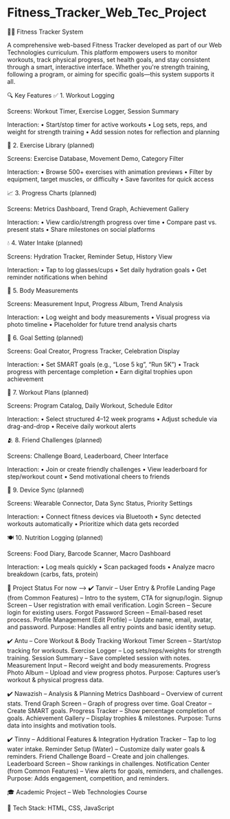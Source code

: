 # Fitness_Tracker_Web_Tec_Project
🏋️‍♀️ Fitness Tracker System

A comprehensive web-based Fitness Tracker developed as part of our Web Technologies curriculum. This platform empowers users to monitor workouts, track physical progress, set health goals, and stay consistent through a smart, interactive interface. Whether you're strength training, following a program, or aiming for specific goals—this system supports it all.

🔍 Key Features
✅ 1. Workout Logging

Screens: Workout Timer, Exercise Logger, Session Summary

Interaction:
• Start/stop timer for active workouts
• Log sets, reps, and weight for strength training
• Add session notes for reflection and planning

🧠 2. Exercise Library (planned)

Screens: Exercise Database, Movement Demo, Category Filter

Interaction:
• Browse 500+ exercises with animation previews
• Filter by equipment, target muscles, or difficulty
• Save favorites for quick access

📈 3. Progress Charts (planned)

Screens: Metrics Dashboard, Trend Graph, Achievement Gallery

Interaction:
• View cardio/strength progress over time
• Compare past vs. present stats
• Share milestones on social platforms

💧 4. Water Intake (planned)

Screens: Hydration Tracker, Reminder Setup, History View

Interaction:
• Tap to log glasses/cups
• Set daily hydration goals
• Get reminder notifications when behind

📏 5. Body Measurements

Screens: Measurement Input, Progress Album, Trend Analysis

Interaction:
• Log weight and body measurements
• Visual progress via photo timeline
• Placeholder for future trend analysis charts

🎯 6. Goal Setting (planned)

Screens: Goal Creator, Progress Tracker, Celebration Display

Interaction:
• Set SMART goals (e.g., “Lose 5 kg”, “Run 5K”)
• Track progress with percentage completion
• Earn digital trophies upon achievement

📅 7. Workout Plans (planned)

Screens: Program Catalog, Daily Workout, Schedule Editor

Interaction:
• Select structured 4–12 week programs
• Adjust schedule via drag-and-drop
• Receive daily workout alerts

🫂 8. Friend Challenges (planned)

Screens: Challenge Board, Leaderboard, Cheer Interface

Interaction:
• Join or create friendly challenges
• View leaderboard for step/workout count
• Send motivational cheers to friends

🔗 9. Device Sync (planned)

Screens: Wearable Connector, Data Sync Status, Priority Settings

Interaction:
• Connect fitness devices via Bluetooth
• Sync detected workouts automatically
• Prioritize which data gets recorded

🍽️ 10. Nutrition Logging (planned)

Screens: Food Diary, Barcode Scanner, Macro Dashboard

Interaction:
• Log meals quickly
• Scan packaged foods
• Analyze macro breakdown (carbs, fats, protein)

📁 Project Status
For now -->
✔️ Tanvir – User Entry & Profile Landing Page (from Common Features) – Intro to the system, CTA for signup/login. Signup Screen – User registration with email verification. Login Screen – Secure login for existing users. Forgot Password Screen – Email-based reset process. Profile Management (Edit Profile) – Update name, email, avatar, and password. Purpose: Handles all entry points and basic identity setup.

✔️ Antu – Core Workout & Body Tracking Workout Timer Screen – Start/stop tracking for workouts. Exercise Logger – Log sets/reps/weights for strength training. Session Summary – Save completed session with notes. Measurement Input – Record weight and body measurements. Progress Photo Album – Upload and view progress photos. Purpose: Captures user’s workout & physical progress data. 

✔️ Nawazish – Analysis & Planning Metrics Dashboard – Overview of current stats. Trend Graph Screen – Graph of progress over time. Goal Creator – Create SMART goals. Progress Tracker – Show percentage completion of goals. Achievement Gallery – Display trophies & milestones. Purpose: Turns data into insights and motivation tools. 

✔️ Tinny – Additional Features & Integration Hydration Tracker – Tap to log water intake. Reminder Setup (Water) – Customize daily water goals & reminders. Friend Challenge Board – Create and join challenges. Leaderboard Screen – Show rankings in challenges. Notification Center (from Common Features) – View alerts for goals, reminders, and challenges. Purpose: Adds engagement, competition, and reminders.

🎓 Academic Project – Web Technologies Course

🔧 Tech Stack:
HTML, CSS, JavaScript

